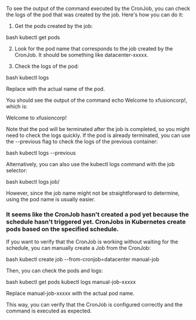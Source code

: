 To see the output of the command executed by the CronJob, you can check the logs of the pod that was created by the job. Here's how you can do it:

1. Get the pods created by the job:


bash
kubectl get pods


2. Look for the pod name that corresponds to the job created by the CronJob. It should be something like datacenter-xxxxx.

3. Check the logs of the pod:


bash
kubectl logs <pod-name>


Replace <pod-name> with the actual name of the pod.

You should see the output of the command echo Welcome to xfusioncorp!, which is:


Welcome to xfusioncorp!


Note that the pod will be terminated after the job is completed, so you might need to check the logs quickly. If the pod is already terminated, you can use the --previous flag to check the logs of the previous container:


bash
kubectl logs <pod-name> --previous


Alternatively, you can also use the kubectl logs command with the job selector:


bash
kubectl logs job/<job-name>


However, since the job name might not be straightforward to determine, using the pod name is usually easier.



### It seems like the CronJob hasn't created a pod yet because the schedule hasn't triggered yet. CronJobs in Kubernetes create pods based on the specified schedule.

If you want to verify that the CronJob is working without waiting for the schedule, you can manually create a Job from the CronJob:


bash
kubectl create job --from-cronjob=datacenter manual-job


Then, you can check the pods and logs:


bash
kubectl get pods
kubectl logs manual-job-xxxxx


Replace manual-job-xxxxx with the actual pod name.

This way, you can verify that the CronJob is configured correctly and the command is executed as expected.
